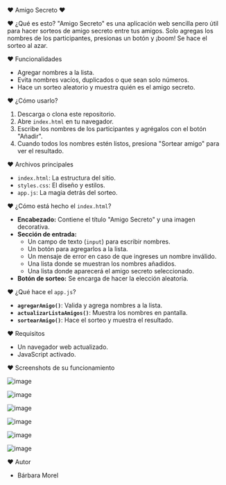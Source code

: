 ♥ Amigo Secreto ♥
 
♥ ¿Qué es esto?
"Amigo Secreto" es una aplicación web sencilla pero útil para hacer sorteos de amigo secreto entre tus amigos. Solo agregas los nombres de los participantes, presionas un botón y ¡boom! Se hace el sorteo al azar.

♥ Funcionalidades
- Agregar nombres a la lista.
- Evita nombres vacíos, duplicados o que sean solo números.
- Hace un sorteo aleatorio y muestra quién es el amigo secreto.

♥ ¿Cómo usarlo?
1. Descarga o clona este repositorio.
2. Abre `index.html` en tu navegador.
3. Escribe los nombres de los participantes y agrégalos con el botón "Añadir".
4. Cuando todos los nombres estén listos, presiona "Sortear amigo" para ver el resultado.

♥ Archivos principales
- `index.html`: La estructura del sitio.
- `styles.css`: El diseño y estilos.
- `app.js`: La magia detrás del sorteo.

♥ ¿Cómo está hecho el `index.html`?
- **Encabezado:** Contiene el título "Amigo Secreto" y una imagen decorativa.
- **Sección de entrada:**
  - Un campo de texto (`input`) para escribir nombres.
  - Un botón para agregarlos a la lista.
  - Un mensaje de error en caso de que ingreses un nombre inválido.
  - Una lista donde se muestran los nombres añadidos.
  - Una lista donde aparecerá el amigo secreto seleccionado.
- **Botón de sorteo:** Se encarga de hacer la elección aleatoria.

♥ ¿Qué hace el `app.js`?
- **`agregarAmigo()`**: Valida y agrega nombres a la lista.
- **`actualizarListaAmigos()`**: Muestra los nombres en pantalla.
- **`sortearAmigo()`**: Hace el sorteo y muestra el resultado.

♥ Requisitos
- Un navegador web actualizado.
- JavaScript activado.

♥ Screenshots de su funcionamiento


![image](https://github.com/user-attachments/assets/730486b2-4776-413a-bbd9-26d966fbb1eb)

![image](https://github.com/user-attachments/assets/cec8b37d-01ca-4ab6-b5b4-2bee306a309f)

![image](https://github.com/user-attachments/assets/408adb8b-39e1-49dc-8f94-ff5ab0574d45)

![image](https://github.com/user-attachments/assets/58d34368-831c-4107-9fab-41599813daa8)

![image](https://github.com/user-attachments/assets/cdd2fed1-9c6a-436e-9dbb-7de3b8bb8408)

![image](https://github.com/user-attachments/assets/babda678-4a95-4e6d-9cd4-1904120a3892)


♥ Autor
- Bárbara Morel

